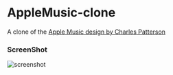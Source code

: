 # AppleMusic-clone
A clone of the [Apple Music design by Charles Patterson](https://dribbble.com/shots/12389560-Apple-Music-Light-Theme)

### ScreenShot

![screenshot](https://drive.google.com/uc?export=view&id=1TvUMapCu0ixZQOkmEgdx1_AHxns8uNzr)
